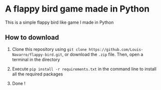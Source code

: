 A flappy bird game made in Python
=================================

This is a simple flappy bird like game I made in Python


## How to download

1. Clone this repository using `git clone https://github.com/Louis-Navarro/flappy-bird.git`, or download the `.zip` file. Then, open a terminal in the directory

2. Execute `pip install -r requirements.txt` in the command line to install all the required packages

3. Done !
